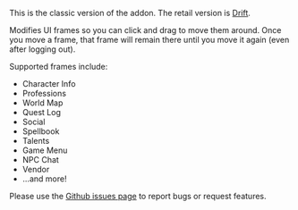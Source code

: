 This is the classic version of the addon. The retail version is [Drift](https://www.curseforge.com/wow/addons/drift).

Modifies UI frames so you can click and drag to move them around. Once you move a frame, that frame will remain there until you move it again (even after logging out).

Supported frames include:

* Character Info
* Professions
* World Map
* Quest Log
* Social
* Spellbook
* Talents
* Game Menu
* NPC Chat
* Vendor
* ...and more!

Please use the [Github issues page](https://github.com/jaredbwasserman/Drift/issues) to report bugs or request features.
